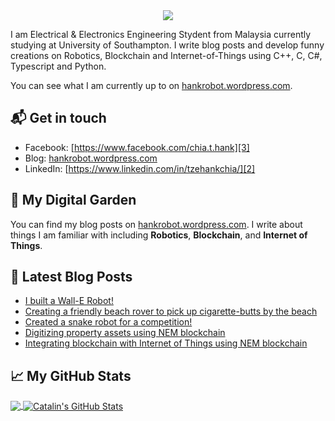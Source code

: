 <div align="center">
<img src="https://github.com/HankRobot/Spider-Robot/blob/master/spider_robot.gif">
</div>


I am Electrical & Electronics Engineering Stydent from Malaysia currently studying at University of Southampton. I write blog posts and develop funny creations on Robotics, Blockchain and Internet-of-Things using C++, C, C#, Typescript and Python.

You can see what I am currently up to on [hankrobot.wordpress.com][1].

## 📬 Get in touch

- Facebook: [https://www.facebook.com/chia.t.hank][3]
- Blog: [hankrobot.wordpress.com][1]
- LinkedIn: [https://www.linkedin.com/in/tzehankchia/][2]

## 🌳 My Digital Garden

You can find my blog posts on [hankrobot.wordpress.com][1]. I write about things
I am familiar with including **Robotics**, **Blockchain**, and **Internet of Things**.

## 📕 Latest Blog Posts

<!-- BLOG-POST-LIST:START -->
- [I built a Wall-E Robot!](https://hankrobot.wordpress.com/2017/10/12/project-wall-e-by-chia-tze-hank-jensen-jazz-cher-and-aw-yong-tuck-weng/)
- [Creating a friendly beach rover to pick up cigarette-butts by the beach](https://hankrobot.wordpress.com/2019/04/12/meet-insanity-your-friendly-beach-rover-to-pick-up-cigarette-butts-by-the-beach/)
- [Created a snake robot for a competition!](https://hankrobot.wordpress.com/2017/10/14/snake-robot/)
- [Digitizing property assets using NEM blockchain](https://hankrobot.wordpress.com/2018/09/17/prop-coins-by-chia-tze-hank-ivan-ling-ting-yang-do-wen-rei-delveer-singh-and-khee-ri-han/)
- [Integrating blockchain with Internet of Things using NEM blockchain](https://hankrobot.wordpress.com/2019/09/04/decentsensors/)
<!-- BLOG-POST-LIST:END -->

## &#x1f4c8; My GitHub Stats

<a href="https://github.com/HankRobot/hankrobot">
  <img align="center" src="https://github-readme-stats.vercel.app/api/top-langs/?username=HankRobot&hide=java,html&title_color=ffffff&text_color=c9cacc&icon_color=2bbc8a&bg_color=1d1f21" />
</a>

<a href="https://github.com/HankRobot/hankrobot">
  <img align="center" src="https://github-readme-stats.vercel.app/api?username=HankRobot&show_icons=true&line_height=27&count_private=true&title_color=ffffff&text_color=c9cacc&icon_color=2bbc8a&bg_color=1d1f21" alt="Catalin's GitHub Stats" />
</a>

[1]: https://hankrobot.wordpress.com/
[2]: https://www.linkedin.com/in/tzehankchia/
[3]: https://www.facebook.com/chia.t.hank
